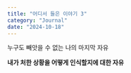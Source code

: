 ```yaml
---
title: "어디서 들은 이야기 3"
category: "Journal"
date: "2024-10-18"
---
```


누구도 빼앗을 수 없는 나의 마지막 자유

**내가 처한 상황을 어떻게 인식할지에 대한 자유**
